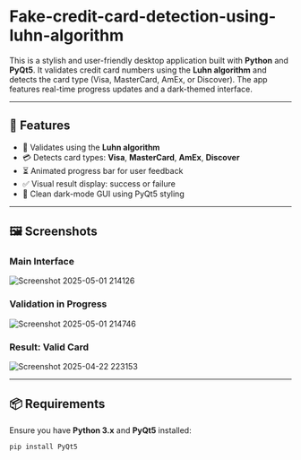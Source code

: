 # Fake-credit-card-detection-using-luhn-algorithm

This is a stylish and user-friendly desktop application built with **Python** and **PyQt5**. It validates credit card numbers using the **Luhn algorithm** and detects the card type (Visa, MasterCard, AmEx, or Discover). The app features real-time progress updates and a dark-themed interface.

---

## 🌟 Features

- 🧮 Validates using the **Luhn algorithm**
- 💳 Detects card types: **Visa**, **MasterCard**, **AmEx**, **Discover**
- ⏳ Animated progress bar for user feedback
- ✅ Visual result display: success or failure
- 🎨 Clean dark-mode GUI using PyQt5 styling

---

## 🖼️ Screenshots

### Main Interface
![Screenshot 2025-05-01 214126](https://github.com/user-attachments/assets/10cbe1b5-0bf7-416b-ad9a-c4249c852e3e)

### Validation in Progress
![Screenshot 2025-05-01 214746](https://github.com/user-attachments/assets/878bd52c-d6fd-488e-9247-7e2b19c363dd)

### Result: Valid Card
![Screenshot 2025-04-22 223153](https://github.com/user-attachments/assets/62c1dc27-631c-43d8-8ec0-d08146c75320)

---

## 📦 Requirements

Ensure you have **Python 3.x** and **PyQt5** installed:

```bash
pip install PyQt5
